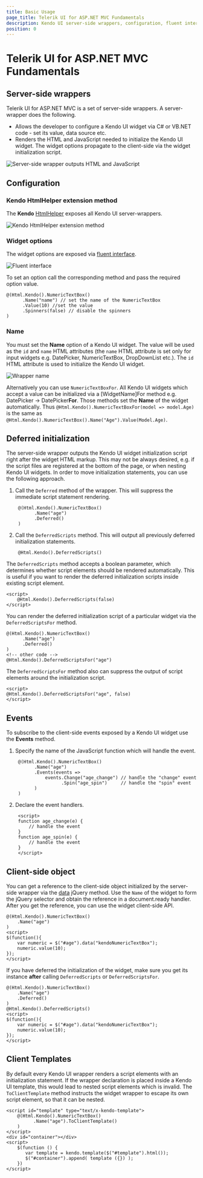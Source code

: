 ```yaml
---
title: Basic Usage
page_title: Telerik UI for ASP.NET MVC Fundamentals
description: Kendo UI server-side wrappers, configuration, fluent interface, initialization
position: 0
---
```

# Telerik UI for ASP.NET MVC Fundamentals

## Server-side wrappers

Telerik UI for ASP.NET MVC is a set of server-side wrappers. A server-wrapper does the following.

* Allows the developer to configure a Kendo UI widget via C# or VB.NET code - set its value, data source etc.
* Renders the HTML and JavaScript needed to initialize the Kendo UI widget. The widget options propagate to the client-side via the widget initialization script.

![Server-side wrapper outputs HTML and JavaScript](/getting-started/using-kendo-with/aspnet-mvc/images/wrapper-output.png)

## Configuration

### Kendo HtmlHelper extension method

The **Kendo** [HtmlHelper](http://www.asp.net/mvc/tutorials/older-versions/views/creating-custom-html-helpers-cs) exposes all Kendo UI server-wrappers.

![Kendo HtmlHelper extension method](/getting-started/using-kendo-with/aspnet-mvc/images/kendo-extension.png)

### Widget options

The widget options are exposed via [fluent interface](http://en.wikipedia.org/wiki/Fluent_interface).

![Fluent interface](/getting-started/using-kendo-with/aspnet-mvc/images/fluent-interface.png)

To set an option call the corresponding method and pass the required option value.

    @(Html.Kendo().NumericTextBox()
          .Name("name") // set the name of the NumericTextBox
          .Value(10) //set the value
          .Spinners(false) // disable the spinners
    )

### Name

You must set the **Name** option of a Kendo UI widget. The value will be used as the `id` and `name` HTML attributes (the `name` HTML attribute is set only for input widgets e.g. DatePicker, NumericTextBox, DropDownList etc.).
The `id` HTML attribute is used to initialize the Kendo UI widget.

![Wrapper name](/getting-started/using-kendo-with/aspnet-mvc/images/wrapper-name.png)

Alternatively you can use `NumericTextBoxFor`. All Kendo UI widgets which accept a value can be initialized via a [WidgetName]For method e.g. DatePicker -> DatePicker**For**.
Those methods set the **Name** of the widget automatically. Thus `@Html.Kendo().NumericTextBoxFor(model => model.Age)` is the same as `@Html.Kendo().NumericTextBox().Name("Age").Value(Model.Age)`.

## Deferred initialization

The server-side wrapper outputs the Kendo UI widget initialization script right after the widget HTML markup. This may not be always desired, e.g. if the script files are registered at the bottom of the page,
or when nesting Kendo UI widgets. In order to move initialization statements, you can use the following approach.

1. Call the `Deferred` method of the wrapper. This will suppress the immediate script statement rendering.

        @(Html.Kendo().NumericTextBox()
              .Name("age")
              .Deferred()
        )

2. Call the `DeferredScripts` method. This will output all previously deferred initialization statements.

        @Html.Kendo().DeferredScripts()

The `DeferredScripts` method accepts a boolean parameter, which determines whether script elements should be rendered automatically.
This is useful if you want to render the deferred initialization scripts inside existing script element.

    <script>
        @Html.Kendo().DeferredScripts(false)
    </script>

You can render the deferred initialization script of a particular widget via the `DeferredScriptsFor` method.

    @(Html.Kendo().NumericTextBox()
          .Name("age")
          .Deferred()
    )
    <!-- other code -->
    @Html.Kendo().DeferredScriptsFor("age")

The `DeferredScriptsFor` method also can suppress the output of script elements around the initialization script.

    <script>
    @Html.Kendo().DeferredScriptsFor("age", false)
    </script>

## Events

To subscribe to the client-side events exposed by a Kendo UI widget use the **Events** method.

1. Specify the name of the JavaScript function which will handle the event.

        @(Html.Kendo().NumericTextBox()
              .Name("age")
              .Events(events =>
                  events.Change("age_change") // handle the "change" event
                        .Spin("age_spin")     // handle the "spin" event
              )
        )

2. Declare the event handlers.

        <script>
        function age_change(e) {
            // handle the event
        }
        function age_spin(e) {
            // handle the event
        }
        </script>

## Client-side object

You can get a reference to the client-side object initialized by the server-side wrapper via the [data](http://api.jquery.com/data/) jQuery method. Use the `Name` of the widget to form the jQuery selector
and obtain the reference in a document.ready handler. After you get the reference, you can use the widget client-side API.

    @(Html.Kendo().NumericTextBox()
        .Name("age")
    )
    <script>
    $(function(){
        var numeric = $("#age").data("kendoNumericTextBox");
        numeric.value(10);
    });
    </script>

If you have deferred the initialization of the widget, make sure you get its instance **after** calling `DeferredScripts` or `DeferredScriptsFor`.

    @(Html.Kendo().NumericTextBox()
        .Name("age")
        .Deferred()
    )
    @Html.Kendo().DeferredScripts()
    <script>
    $(function(){
        var numeric = $("#age").data("kendoNumericTextBox");
        numeric.value(10);
    });
    </script>

## Client Templates

By default every Kendo UI wrapper renders a script elements with an initialization statement. If the wrapper declaration is placed inside a Kendo UI template, this would lead to nested script elements which is invalid.
The `ToClientTemplate` method instructs the widget wrapper to escape its own script element, so that it can be nested.

    <script id="template" type="text/x-kendo-template">
        @(Html.Kendo().NumericTextBox()
              .Name("age").ToClientTemplate()
        )
    </script>
    <div id="container"></div>
    <script>
        $(function () {
           var template = kendo.template($("#template").html());
           $("#container").append( template ({}) );
        })
    </script>

